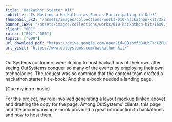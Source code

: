 ```yaml
---
title: "Hackathon Starter Kit"
subtitle: "Is Hosting a Hackathon as Fun as Participating in One?"
thumbnail_3x2: "/assets/images/collections/works/010-hackathon-kit/3x2.jpg"
banner_16x9: "/assets/images/collections/works/010-hackathon-kit/16x9.jpg"
client: "001"
roles: ["002","006"]
topics: ["009"]
url_download_pdf: "https://drive.google.com/open?id=0BzbMf3OHLbFYcXZPUzFxcHpZWDQ"
url_visit: "https://www.outsystems.com/hackathon-kit/"
---
```

OutSystems customers were itching to host hackathons of their own after seeing OutSystems conquer so many of the events by employing their own technologies. The request was so common that the content team drafted a hackathon starter kit e-book. And this e-book needed a landing page.

{Cue my intro music}

For this project, my role involved generating a layout mockup (linked above) and drafting the copy for the page. Among OutSystems' clients, this page and the accompanying e-book provided a great introduction to hackathons and how to host them.
